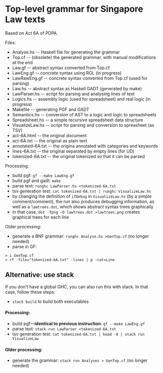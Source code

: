 # Top-level grammar for Singapore Law texts

Based on Act 6A of PDPA.

Files:

- Analyse.hs  -- Haskell file for generating the grammar
- Top.cf      -- (obsolete) the generated grammar, with manual modifications at the end
- Law.gf      -- abstract syntax converted from Top.cf
- LawEng.gf   -- concrete syntax using RGL (in progress)
- LawRawEng.gf -- concrete syntax converted from Top.cf (used for parsing)
- Law.hs      -- abstract syntax as Haskell GADT (generated by make)
- LawParser.hs -- script for parsing and analysing lines of text
- Logics.hs -- assembly logic (used for spreadsheet) and real logic
  (in progress)
- Makefile     -- generating PGF and GADT
- Semantics.hs -- conversion of AST to a logic and logic to spreadsheets
- Spreadsheet.hs -- a simple recursive spreadsheet data structure
- VisualizeLaw.hs -- script for parsing and conversion to spreasheet (as TSV)
- act-6A.html -- the original document
- act-6A.txt  -- the original as plain text
- annotated-6A.txt -- the origina annotated with categories and keywords
- lines-6A.txt  -- the original separated by empty lines (for UD)
- tokenized-6A.txt -- the original tokenized so that it can be parsed


Processing:
- build pgf: `gf --make LawEng.gf`
- build pgf and gadt: `make`
- parse text: `runghc LawParser.hs <tokenized-6A.txt`
- tsv generation test: `cat tokenized-6A.txt | runghc VisualizeLaw.hs`
- by changing the definition of `ifDebug` in `VisualizeLaw.hs` (by a
  simple comment/comment), the run also produces debugging
  information, as well as a `lawtrees.dot`, which shows abstract
  syntax trees graphically
- in that case, `dot -Tpng -O lawtrees.dot >lawtrees.png` creates
  graphical trees for each line

Older processing:

- generate a BNF grammar: `runghc Analyse.hs >GenTop.cf` (no longer needed)
- parse in GF:
```
> i GenTop.cf
> rf -file="tokenized-6A.txt" -lines | p -cat=Line
```

## Alternative: use stack

If you don't have a global GHC, you can also run this with stack. In that case, follow these steps:

* `stack build` to build both executables

#### Processing:
- build pgf—**identical to previous instruction**: `gf --make LawEng.gf`
- parse text: `stack run LawParser <tokenized-6A.txt`
- tsv generation test: `cat tokenized-6A.txt | head -8 | stack run VisualizeLaw`

#### Older processing:
- generate the grammar: `stack run Analyses > GenTop.cf` (no longer needed)
